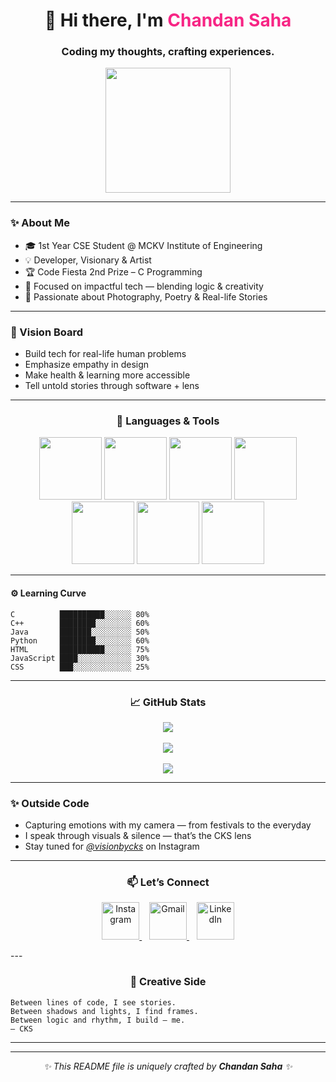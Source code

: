 
<h1 align="center">
  👋 Hi there, I'm <span style="color:#F72585;">Chandan Saha</span>
</h1>

<h3 align="center">
  Coding my thoughts, crafting experiences.
</h3>

<p align="center">
  <img src="https://media.giphy.com/media/eNAsjO55tPbgaor7ma/giphy.gif" width="200"/>
</p>

---

### ✨ About Me
- 🎓 1st Year CSE Student @ MCKV Institute of Engineering  
- 💡 Developer, Visionary & Artist  
- 🏆 Code Fiesta 2nd Prize – C Programming  
- 🎯 Focused on impactful tech — blending logic & creativity  
- 📸 Passionate about Photography, Poetry & Real-life Stories

---

### 🌱 Vision Board
- Build tech for real-life human problems
- Emphasize empathy in design
- Make health & learning more accessible
- Tell untold stories through software + lens

---

<h3 align="center">🚀 Languages & Tools</h3>
<p align="center">
  <img src="https://cdn.jsdelivr.net/gh/devicons/devicon/icons/c/c-original.svg" width="100" />
  <img src="https://cdn.jsdelivr.net/gh/devicons/devicon/icons/cplusplus/cplusplus-original.svg" width="100" />
  <img src="https://cdn.jsdelivr.net/gh/devicons/devicon/icons/java/java-original.svg" width="100" />
  <img src="https://cdn.jsdelivr.net/gh/devicons/devicon/icons/python/python-original.svg" width="100" />
  <img src="https://cdn.jsdelivr.net/gh/devicons/devicon/icons/html5/html5-original.svg" width="100" />
  <img src="https://cdn.jsdelivr.net/gh/devicons/devicon/icons/css3/css3-original.svg" width="100" />
  <img src="https://cdn.jsdelivr.net/gh/devicons/devicon/icons/javascript/javascript-original.svg" width="100" />
</p>


---

#### ⚙️ Learning Curve
```text
C          ██████████░░░░░░ 80%
C++        ████████░░░░░░░░ 60%
Java       ███████░░░░░░░░░ 50%
Python     ████████░░░░░░░░ 60%
HTML       ██████████░░░░░░ 75%
JavaScript ████░░░░░░░░░░░░ 30%
CSS        ███░░░░░░░░░░░░░ 25%
```
---

<h3 align="center">📈 GitHub Stats</h3>
<p align="center"> <img src="https://github-readme-stats.vercel.app/api?username=Chandansaha2005&show_icons=true&theme=tokyonight" /> <br><br> <img src="https://github-readme-streak-stats.herokuapp.com/?user=Chandansaha2005&theme=tokyonight" /> <br><br> <img src="https://github-readme-stats.vercel.app/api/top-langs/?username=Chandansaha2005&layout=compact&theme=tokyonight" /> </p>

---

### ✨ Outside Code
- Capturing emotions with my camera — from festivals to the everyday  
- I speak through visuals & silence — that’s the CKS lens  
- Stay tuned for *[@visionbycks](https://www.instagram.com/visionbycks/)* on Instagram

---
<h3 align="center">📫 Let’s Connect</h3>

<p align="center">
  <a href="https://www.instagram.com/c_h_a_n_d_a_n_0_1/" target="_blank">
    <img src="https://cdn-icons-png.flaticon.com/512/2111/2111463.png" width="60" alt="Instagram" />
  </a>
  &nbsp;&nbsp;
  <a href="mailto:chandansaha1945@gmail.com">
    <img src="https://cdn-icons-png.flaticon.com/512/732/732200.png" width="60" alt="Gmail" />
  </a>
  &nbsp;&nbsp;
  <a href="https://www.linkedin.com/in/chandan-saha-228560327/" target="_blank">
    <img src="https://cdn-icons-png.flaticon.com/512/174/174857.png" width="60" alt="LinkedIn" />
  </a>
</p>
---


<h3 align="center">🎨 Creative Side</h3>

```text
Between lines of code, I see stories.
Between shadows and lights, I find frames.
Between logic and rhythm, I build — me.
— CKS
```

---
---

<p align="center">
  <em>✨ This README file is uniquely crafted by <strong>Chandan Saha</strong> ✨</em>
</p>

